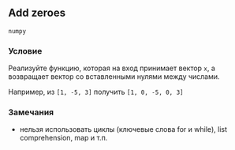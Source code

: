 ## Add zeroes

`numpy`

### Условие
Реализуйте функцию, которая на вход принимает вектор ```x```, а возвращает вектор со вставленными нулями между числами.

Например, из ```[1, -5, 3]``` получить ```[1, 0, -5, 0, 3]```

### Замечания

* нельзя использовать циклы (ключевые слова for и while), list comprehension, map и т.п.
